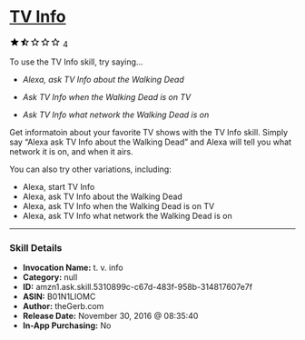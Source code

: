 # [TV Info](http://alexa.amazon.com/#skills/amzn1.ask.skill.5310899c-c67d-483f-958b-314817607e7f)
![1.8 stars](../../images/ic_star_black_18dp_1x.png)![1.8 stars](../../images/ic_star_half_black_18dp_1x.png)![1.8 stars](../../images/ic_star_border_black_18dp_1x.png)![1.8 stars](../../images/ic_star_border_black_18dp_1x.png)![1.8 stars](../../images/ic_star_border_black_18dp_1x.png) 4

To use the TV Info skill, try saying...

* *Alexa, ask TV Info about the Walking Dead*

* *Ask TV Info when the Walking Dead is on TV*

* *Ask TV Info what network the Walking Dead is on*

Get informatoin about your favorite TV shows with the TV Info skill. Simply say “Alexa ask TV Info about the Walking Dead” and Alexa will tell you what network it is on, and when it airs.

You can also try other variations, including:
* Alexa, start TV Info
* Alexa, ask TV Info about the Walking Dead
* Alexa, ask TV Info when the Walking Dead is on TV
* Alexa, ask TV Info what network the Walking Dead is on

***

### Skill Details

* **Invocation Name:** t. v. info
* **Category:** null
* **ID:** amzn1.ask.skill.5310899c-c67d-483f-958b-314817607e7f
* **ASIN:** B01N1LIOMC
* **Author:** theGerb.com
* **Release Date:** November 30, 2016 @ 08:35:40
* **In-App Purchasing:** No
